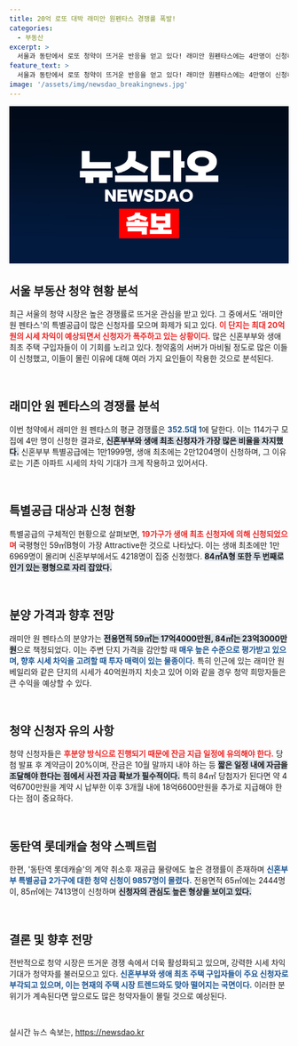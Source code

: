 ```yaml
---
title: 20억 로또 대박 래미안 원펜타스 경쟁률 폭발!
categories:
  - 부동산
excerpt: >
  서울과 동탄에서 로또 청약이 뜨거운 반응을 얻고 있다! 래미안 원펜타스에는 4만명이 신청하며 352.5대 1의 경쟁률을 기록했고, 동탄역 롯데캐슬 신혼특공에도 9857명이 몰렸다. 안전한 투자처를 찾는 사람들의 열기가 더해가는 가운데, 여러분은 어떤 기회를 놓치지 않으실 건가요?
feature_text: >
  서울과 동탄에서 로또 청약이 뜨거운 반응을 얻고 있다! 래미안 원펜타스에는 4만명이 신청하며 352.5대 1의 경쟁률을 기록했고, 동탄역 롯데캐슬 신혼특공에도 9857명이 몰렸다. 안전한 투자처를 찾는 사람들의 열기가 더해가는 가운데, 여러분은 어떤 기회를 놓치지 않으실 건가요?
image: '/assets/img/newsdao_breakingnews.jpg'
---
```


<p><img src="/assets/img/newsdao_breakingnews.jpg" alt="flaretime 속보" /></p>

<h2 data-ke-size="size26">서울 부동산 청약 현황 분석</h2>

<p data-ke-size="size16">최근 서울의 청약 시장은 높은 경쟁률로 뜨거운 관심을 받고 있다. 그 중에서도 '래미안 원 펜타스'의 특별공급이 많은 신청자를 모으며 화제가 되고 있다. <b><span style="color: #ee2323;">이 단지는 최대 20억원의 시세 차익이 예상되면서 신청자가 폭주하고 있는 상황이다.</span></b> 많은 신혼부부와 생애 최초 주택 구입자들이 이 기회를 노리고 있다. 청약홈의 서버가 마비될 정도로 많은 이들이 신청했고, 이들이 몰린 이유에 대해 여러 가지 요인들이 작용한 것으로 분석된다.</p>

<p data-ke-size="size16">&nbsp;</p>

<h2 data-ke-size="size26">래미안 원 펜타스의 경쟁률 분석</h2>

<p data-ke-size="size16">이번 청약에서 래미안 원 펜타스의 평균 경쟁률은 <b><span style="color: #1a5490;">352.5대 1</span></b>에 달한다. 이는 114가구 모집에 4만 명이 신청한 결과로, <b><span style="background-color: #21538527;">신혼부부와 생애 최초 신청자가 가장 많은 비율을 차지했다.</span></b> 신혼부부 특별공급에는 1만1999명, 생애 최초에는 2만1204명이 신청하며, 그 이유로는 기존 아파트 시세의 차익 기대가 크게 작용하고 있어서다.</p>

<p data-ke-size="size16">&nbsp;</p>

<h2 data-ke-size="size26">특별공급 대상과 신청 현황</h2>

<p data-ke-size="size16">특별공급의 구체적인 현황으로 살펴보면, <b><span style="color: #ee2323;">19가구가 생애 최초 신청자에 의해 신청되었으며</span></b> 국평형인 59㎡B형이 가장 Attractive한 것으로 나타났다. 이는 생애 최초에만 1만6969명이 몰리며 신혼부부에서도 4218명이 집중 신청했다. <b><span style="background-color: #21538527;">84㎡A형 또한 두 번째로 인기 있는 평형으로 자리 잡았다.</span></b></p>

<p data-ke-size="size16">&nbsp;</p>

<h2 data-ke-size="size26">분양 가격과 향후 전망</h2>

<p data-ke-size="size16">래미안 원 펜타스의 분양가는 <b><span style="background-color: #21538527;">전용면적 59㎡는 17억4000만원, 84㎡는 23억3000만원</span></b>으로 책정되었다. 이는 주변 단지 가격을 감안할 때 <b><span style="color: #1a5490;">매우 높은 수준으로 평가받고 있으며, 향후 시세 차익을 고려할 때 투자 매력이 있는 물종이다.</span></b> 특히 인근에 있는 래미안 원베일리와 같은 단지의 시세가 40억원까지 치솟고 있어 이와 같을 경우 청약 희망자들은 큰 수익을 예상할 수 있다.</p>

<p data-ke-size="size16">&nbsp;</p>

<h2 data-ke-size="size26">청약 신청자 유의 사항</h2>

<p data-ke-size="size16">청약 신청자들은 <b><span style="color: #ee2323;">후분양 방식으로 진행되기 때문에 잔금 지급 일정에 유의해야 한다.</span></b> 당첨 발표 후 계약금이 20%이며, 잔금은 10월 말까지 내야 하는 등 <b><span style="background-color: #21538527;">짧은 일정 내에 자금을 조달해야 한다는 점에서 사전 자금 확보가 필수적이다.</span></b> 특히 84㎡ 당첨자가 된다면 약 4억6700만원을 계약 시 납부한 이후 3개월 내에 18억6600만원을 추가로 지급해야 한다는 점이 중요하다.</p>

<p data-ke-size="size16">&nbsp;</p>

<h2 data-ke-size="size26">동탄역 롯데캐슬 청약 스펙트럼</h2>

<p data-ke-size="size16">한편, '동탄역 롯데캐슬'의 계약 취소후 재공급 물량에도 높은 경쟁률이 존재하며 <b><span style="color: #1a5490;">신혼부부 특별공급 2가구에 대한 청약 신청이 9857명이 몰렸다.</span></b> 전용면적 65㎡에는 2444명이, 85㎡에는 7413명이 신청하며 <b><span style="background-color: #21538527;">신청자의 관심도 높은 형상을 보이고 있다.</span></b></p>

<p data-ke-size="size16">&nbsp;</p>

<h2 data-ke-size="size26">결론 및 향후 전망</h2>

<p data-ke-size="size16">전반적으로 청약 시장은 뜨거운 경쟁 속에서 더욱 활성화되고 있으며, 강력한 시세 차익 기대가 청약자를 불러모으고 있다. <b><span style="color: #1a5490;">신혼부부와 생애 최초 주택 구입자들이 주요 신청자로 부각되고 있으며, 이는 현재의 주택 시장 트렌드와도 맞아 떨어지는 국면이다.</span></b> 이러한 분위기가 계속된다면 앞으로도 많은 청약자들이 몰릴 것으로 예상된다.</p>

<p data-ke-size="size16">&nbsp;</p>
실시간 뉴스 속보는, <a href="https://newsdao.kr" rel="dofollow">https://newsdao.kr</a>


